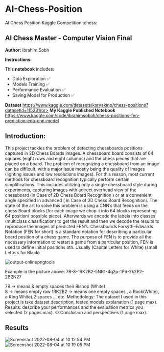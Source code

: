# AI-Chess-Position
AI Chess Position Kaggle Competition :chess:

## **AI Chess Master - Computer Vision Final**
**Author:** Ibrahim Sobh

**Instructions:**

This **notebook** includes:
* Data Exploration ✅
* Models Training ✅
* Performance Evaluation ✅
* Saving Model for Production ✅

**Dataset** https://www.kaggle.com/datasets/koryakinp/chess-positions?datasetId=115231/br>
**My Kaggle Published Notebook** https://www.kaggle.com/code/ibrahimsoboh/chess-positions-fen-prediction-eda-cnn-model </br>



## Introduction:
This project tackles the problem of detecting chessboards positions captured in 2D Chess Boards images. A chessboard board consists of 64 squares (eight rows and eight columns) and the chess pieces that are placed on a board.
The problem of recognizing a chessboard from an image can be difficult, with a major issue mostly being the quality of images (lighting issues and low resolutions images).
For this reason, most current methods for chessboard recognition typically perform certain simplifications. This includes utilizing only a single chessboard style during experiments, capturing images with adirect overhead view of the chessboard (in Case of 2D Chess Board Recognition ) or at a convenient angle specified in advanced ( in Case of 3D Chess Board Recognition).
The state of the art to solve this problem is using a CNN’s that feeds on the chess Board blocks (for each image we chop it into 64 blocks representing 64 position/ possible piece). Afterwards we encode the labels into classes (multiclass classification) to get the result and then we decode the results to reproduce the images of predicted FEN’s.
Chessboards Forsyth–Edwards Notation (FEN for short) is a standard notation for describing a particular board position of a chess game. The purpose of FEN is to provide all the necessary information to restart a game from a particular position, FEN is used to define initial positions oth. Usually (Capital Letters for White) (small Letters for Black)



![output-onlinepngtools](https://user-images.githubusercontent.com/49615833/182905540-68cc56a2-d651-4439-89a7-be09a07be866.png)


Example in the picture above: 7B-8-1RK2B2-5NR1-4q2p-1P6-2k2P2-2B2N27

7B     -> means & empty spaces then Bishop (White)    
8      -> means empty row 
1RK2B2 -> means one empty spaces , a Rook(White), a King White),2 spaces … etc.
Methodology:
The dataset I used in this project is tske
dataset description, tested models explanation (1 page max). 
Results: describe your performances and the evaluation metrics you selected (2 pages max). 
○ Conclusion and perspectives (1 page max). 


## Results

![Screenshot 2022-08-04 at 10 12 54 PM](https://user-images.githubusercontent.com/49615833/182951915-66c95aae-7b6f-4cda-ba5d-a39f40196f52.png)![Screenshot 2022-08-04 at 10 19 05 PM](https://user-images.githubusercontent.com/49615833/182951928-6668c7f5-911b-414a-99a1-beaf83b64482.png)


